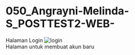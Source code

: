 # 050_Angrayni-Melinda-S_POSTTEST2-WEB- <br>
Halaman Login
![login](https://user-images.githubusercontent.com/93468350/227738904-4b33ebe2-52e4-4f03-b493-b58ff95dfeb9.png)
<br>
Halaman untuk membuat akun baru
